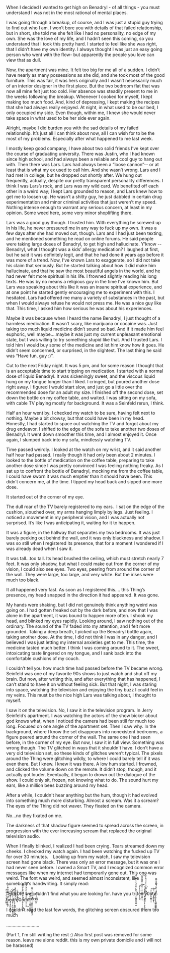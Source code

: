 When I decided I wanted to get high on Benadryl - of all things - you must understand I was not in the most rational of mental places.


I was going through a breakup, of course, and I was just a stupid guy trying to find out who I am. I won’t bore you with details of that failed relationship, but in short, she told me she felt like I had no personality, no edge of my own. She was the love of my life, and I hadn’t seen this coming, so you understand that I took this pretty hard. I started to feel like she was right, that I didn’t have my own identity. I always thought I was just an easy going person who went with the flow- but apparently the people you love can view that as dull.


Now, the apartment was mine. It felt too big for me all of a sudden. I didn’t have nearly as many possessions as she did, and she took most of the good furniture. This was fair, it was hers originally and I wasn’t necessarily much of an interior designer in the first place. But the two bedroom flat that was now all mine felt just too cold. Her absence was steadily present to me in the weeks following the breakup. Whenever I cooked for myself, I kept making too much food. And, kind of depressing, I kept making the recipes that she had always really enjoyed. At night, in what used to be our bed, I only occupied my side. Even though, within me, I knew she would never take space in what used to be her side ever again.


Alright, maybe I did burden you with the sad details of my failed relationship. It’s just all I can think about now, all I can wish for to be the most of my problems. Especially after what happened to me last week.


I mostly keep good company, I have about two solid friends I’ve kept over the course of graduating university. There was Justin, who I had known since high school, and had always been a reliable and cool guy to hang out with. Then there was Lars. Lars had always been a “loose cannon”-- or at least that is what my ex used to call him. And she wasn’t wrong. Lars and I had met in college, but he dropped out shortly after. We hung out frequently, actually, despite our pretty transparent personality differences. I think I was Lars’s rock, and Lars was my wild card. We benefited off each other in a weird way; I kept Lars grounded to reason, and Lars knew how to get me to loosen up. He wasn’t a shitty guy, he just dabbled in certain drug experimentation and minor criminal activities that just weren’t my speed. Nothing intense enough to warrant any serious concern, at least in my opinion. Some weed here, some very minor shoplifting there.


Lars was a good guy though. I trusted him. With everything he screwed up in his life, he never pressured me in any way to fuck up my own. It was a few days after she had moved out, though. Lars and I had just been texting, and he mentioned something he read on online forums. He said people were taking large doses of Benadryl, to get high and hallucinate. Y’know -- Benadryl, what I thought was a kids’ allergy medication? I laughed at first, but he said it was definitely legit, and that he had done it years ago before it was more of a trend. Now, I’ve known Lars to exaggerate, so I did not take his claim that seriously. But he started talking about how it did make him hallucinate, and that he saw the most beautiful angels in the world, and he had never felt more spiritual in his life. I frowned slightly reading his long texts. He was by no means a religious guy in the time I’ve known him. But Lars was speaking about this like it was an insane spiritual experience, and at one point he started gently encouraging me to experiment with this. I hesitated. Lars had offered me many a variety of substances in the past, but when I would always refuse he would not press me. He was a nice guy like that. This time, I asked him how serious he was about his experiences. 


Maybe it was because when I heard the name Benadryl, I just thought of a harmless medication. It wasn’t scary, like marijuana or cocaine was. Just taking too much liquid medicine didn’t sound so bad. And if it made him feel euphoric, well maybe….maybe it was just my current unpleasant emotional state, but I was willing to try something stupid like that. And I trusted Lars. I told him I would buy some of the medicine and let him know how it goes. He didn’t seem concerned, or surprised, in the slightest. The last thing he said was “Have fun, guy :)”.


Cut to the next Friday night. It was 5 pm, and for some reason I thought that is an acceptable time to start tripping on medication. I started with a normal dose of liquid Benadryl. It was sickeningly sweet, and the viscous liquid hung on my tongue longer than I liked. I cringed, but poured another dose right away. I figured I would start slow, and just go a little over the recommended dose for an adult my size. I finished off the second dose, set down the bottle on my coffee table, and waited. I was sitting on my sofa, with cable TV playing mostly for background. It was a Seinfeld rerun, I think.


Half an hour went by. I checked my watch to be sure, having felt next to nothing. Maybe a bit drowsy, but that could have been in my head. Honestly, I had started to space out watching the TV and forgot about my drug endeavor. I shifted to the edge of the sofa to take another two doses of Benadryl. It went down smoother this time, and I almost enjoyed it. Once again, I slumped back into my sofa, mindlessly watching TV.


Time passed weirdly. I looked at the watch on my wrist, and it said another half hour had passed. I really though it had only been about 2 minutes. I looked to the bottle of medication on the coffee table, preparing to take another dose since I was pretty convinced I was feeling nothing freaky. As I sat up to confront the bottle of Benadryl, mocking me from the coffee table, I could have sworn it was much emptier than it should have been. This didn’t concern me, at the time. I tipped my head back and sipped one more dose.


It started out of the corner of my eye.


The dull roar of the TV barely registered to my ears.  I sat on the edge of the cushion, slouched over, my arms hanging limply by legs. Just feeling. I noticed a movement in my peripheral vision, and I was actually not surprised. It’s like I was anticipating it, waiting for it to happen.


It was a figure, in the hallway that separates my two bedrooms. It was just barely peeking out behind the wall, and it was only blackness and shadow. I was so still when I registered its presence, that for a moment I wondered if I was already dead when I saw it.


It was tall…too tall. Its head brushed the ceiling, which must stretch nearly 7 feet. It was only shadow, but what I could make out from the corner of my vision, I could also see eyes. Two eyes, peering from around the corner of the wall. They were large, too large, and very white. But the irises were much too black.


It all happened very fast. As soon as I registered this…. this Thing’s presence, my head snapped in the direction it had appeared. It was gone.


My hands were shaking, but I did not genuinely think anything weird was going on. I had gotten freaked out by the dark before, and now that I was alone in the apartment, it was bound to happen more often. I shook my head, and blinked my eyes rapidly. Looking around, I saw nothing out of the ordinary. The sound of the TV faded into my attention, and I felt more grounded. Taking a deep breath, I picked up the Benadryl bottle again, taking another dose. At the time, I did not think I was in any danger, and I believed I was just letting my internal anxieties get to me. This time, the medicine tasted much better. I think I was coming around to it. The sweet, intoxicating taste lingered on my tongue, and I sank back into the comfortable cushions of my couch.


I couldn’t tell you how much time had passed before the TV became wrong. Seinfeld was one of my favorite 90s shows to just watch and shut off my brain. But now, after writing this, and after everything that has happened, I can’t stand to have it on without feeling sick. But that night, I was staring into space, watching the television and enjoying the tiny buzz I could feel in my veins. This must be the nice high Lars was talking about, I thought to myself. 


I saw it on the television. No, I saw it in the television program. In Jerry Seinfeld’s apartment. I was watching the actors of the show bicker about god knows what, when I noticed the camera had been still for much too long. Focused on one angle of the apartment set. Then I saw why. In the background, where I know the set disappears into nonexistent bedrooms, a figure peered around the corner of the wall. The same one I had seen before, in the corner of my eye. But now, I saw it in full view. Something was wrong though. The TV glitched in ways that it shouldn't have. I don’t have a very old television set, so these kinds of glitches weren’t typical. The pixels around the Thing were glitching wildly, to where I could barely tell if it was even there. But I knew. I knew it was there. A low hum started. I frowned, and clicked the volume down on the remote. It didn’t stop, though, and it actually got louder. Eventually, it began to drown out the dialogue of the show. I could only sit, frozen, not knowing what to do. The sound hurt my ears, like a million bees buzzing around my head.


After a while, I couldn't hear anything but the hum, though it had evolved into something much more disturbing. Almost a scream. Was it a scream? The eyes of the Thing did not waver. They fixated on the camera. 


No…no they fixated on me.


The darkness of that shadow figure seemed to spread across the screen, in progression with the ever increasing scream that replaced the original television audio. 


When I finally blinked, I realized I had been crying. Tears streamed down my cheeks. I checked my watch again. I had been watching the fucked up TV for over 30 minutes.    Looking up from my watch, I saw my television screen had gone black. There was only an error message, but it was one I had never seen before. I owned a Smart TV, and I recognized common error messages like when my internet had temporarily gone out. This one was weird. The font was weird, and seemed almost inconsistent, like somebody’s handwriting. It simply read:


“ERROR! we couldn’t find what you are looking for. have you tri̴̡̧̼̳͖̰̞͓̳̣̪͒̅̀̓̆̆̈́̂̓̇̽͊͑͛̄̒̚1é̷̩̦̹̪̯͋͐̓̌̕̕͠͠͝d̵͔̱̪̗̞̣̍̅͑̓̈̓͗̍̇̎̎̎̏͌̌͠͠ ̶̛͔̹̦͙̻̪̘̜͓̣̮͎̮̩̦̪͒͊͂̈́͝y̶̢̰̬̽̃̑̿̀́̉̈́̍̈̈́͋̓͋̚̚͠0ǫ̴̛̤̫̱̳̩͎͎͂͒͗̕͝ú̸̧͈͇͚͚̞̈́̎͝ͅṟ̴͕̼̘͔̞̯̪̲̻̫̻̲͇̳̫̣̃̈́̇͗̎̈́͊͆̆̊̀̅͂̚ ̸̧̻̆̒̈́͗̈́̆̈́ͅb̷̧̧͓̻̤̩͊́̈́̿͌̅͑̃̾͐̈́̚e̴̡̢͉̙̪̼̮̱̱̜̖̬̣͑̋͒̄̇͂͛͝͝ḑ̷͓͕̣̙͎͍̗̪̮̻͍̫͗̆̃͗́́̇̃͝r̵̨̡̡̞̻̲̰͎͖̟̤̦͈͉̃̈́͊̽̒̐̑̇̎̄ō̷̟̄́̃̋̎̐̊̋̕̕̚0ȏ̵͕̮͕̖̞̙̪̬̩͇̀̈̆͗̅̈́̌̑̍̐͂͂̐͑̚͘m̴̮̹̗̦͉͊͒͑͊̾̃̀̑͋͒̋̈́̀̕͘͜͠?̷̨̧̗͇̼͎̤̲̞̺͍͐̐́̈́͑?̵̧̧̛͇̙͍͓̰͙̯̖͖̻̯̘͑̓̂̽͆̂́̓͌̌̚̚ͅ??̵̺̯̈́͑̓̂͠?


I couldn’t read the last few words, the glitching screen obscured them too much

..........................


(Part 1, I'm still writing the rest :) Also first post was removed for some reason. leave me alone reddit. this is my own private domicile and i will not be harassed)